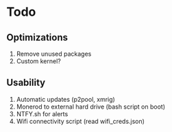 # Todo

## Optimizations
1. Remove unused packages
2. Custom kernel?

## Usability
1. Automatic updates (p2pool, xmrig)
2. Monerod to external hard drive (bash script on boot)
3. NTFY.sh for alerts
4. Wifi connectivity script (read wifi_creds.json)

